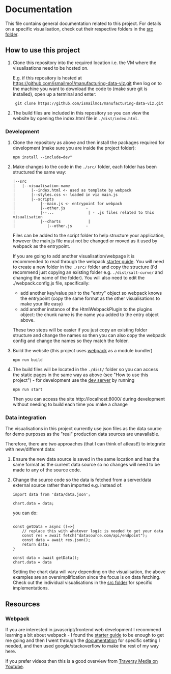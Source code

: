 # Documentation

This file contains general documentation related to this project. For details on a specific visualisation, check out their respective folders in the [src folder](../src/).

## How to use this project

1.  Clone this repository into the required location i.e. the VM where the visualisations need to be hosted on.

    E.g. if this repository is hosted at https://github.com/ismailmo1/manufacturing-data-viz.git then log on to the machine you want to download the code to (make sure git is installed), open up a terminal and enter:

    ` git clone https://github.com/ismailmo1/manufacturing-data-viz.git`

2.  The build files are included in this repository so you can view the website by opening the index.html file in `./dist/index.html`.

### Development

1.  Clone the repository as above and then install the packages required for development (make sure you are inside the project folder):

    `npm install --include=dev"`

2.  Make changes to the code in the `./src/` folder, each folder has been structured the same way:

    ```
    |--src
    |   |--visualisation-name
    |       |--index.html <- used as template by webpack
    |       |--styles.css <- loaded in via main.js
    |       |--scripts
    |           |--main.js <- entrypoint for webpack
    |           |--other.js         -
    |           |--...               | - .js files related to this visualisation
    |           |--charts            |
    |              |--other.js      -
    ```

    Files can be added to the script folder to help structure your application, however the main.js file must not be changed or moved as it used by webpack as the entrypoint.

    If you are going to add another visualisation/webpage it is recommended to read through the webpack [starter guide](https://webpack.js.org/guides/getting-started). You will need to create a new folder in the `./src/` folder and copy the structure (i'd recommend just copying an existing folder e.g. `./dist/salt-curve/` and changing the name of the folder). You will also need to edit the ./webpack.config.js file, specifically:

    - add another key/value pair to the "entry" object so webpack knows the entrypoint (copy the same format as the other visualisations to make your life easy)
    - add another instance of the HtmlWebpackPlugin to the plugins object: the chunk name is the name you added to the entry object above.

    These two steps will be easier if you just copy an existing folder structure and change the names so then you can also copy the webpack config and change the names so they match the folder.

3.  Build the website (this project uses [webpack](https://webpack.js.org/concepts/) as a module bundler)

    `npm run build`

4.  The build files will be located in the `./dist/` folder so you can access the static pages in the same way as above (see "How to use this project") - for development use the [dev server](https://webpack.js.org/configuration/dev-server) by running

    `npm run start`

    Then you can access the site http://localhost:8000/ during development without needing to build each time you make a change

### Data integration

The visualisations in this project currently use json files as the data source for demo purposes as the "real" production data sources are unavailable.

Therefore, there are two approaches (that I can think of atleast!) to integrate with new/different data:

1. Ensure the new data source is saved in the same location and has the same format as the current data source so no changes will need to be made to any of the source code.
2. Change the source code so the data is fetched from a server/data external source rather than imported
   e.g. instead of:

   ```
   import data from 'data/data.json';

   chart.data = data;
   ```

   you can do:

   ```

   const getData = async ()=>{
       // replace this with whatever logic is needed to get your data
       const res = await fetch("datasource.com/api/endpoint");
       const data = await res.json();
       return data;
   }

   const data = await getData();
   chart.data = data
   ```

   Setting the chart data will vary depending on the visualisation, the above examples are an oversimplification since the focus is on data fetching. Check out the individual visualisations in the [src folder](../src/) for specific implementations.

## Resources

### Webpack

If you are interested in javascript/frontend web development I recommend learning a bit about webpack - I found the [starter guide](https://webpack.js.org/guides/getting-started) to be enough to get me going and then I went through the [documentation](https://webpack.js.org/configuration/) for specific setting I needed, and then used google/stackoverflow to make the rest of my way here.

If you prefer videos then this is a good overview from [Traversy Media on Youtube](https://www.youtube.com/watch?v=IZGNcSuwBZs&t=1s).
